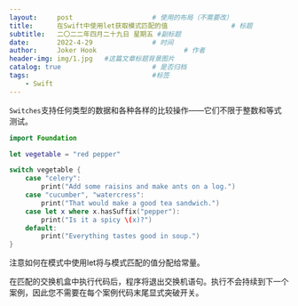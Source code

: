 ```yaml
---
layout:     post   				    # 使用的布局（不需要改）
title:      在Swift中使用let获取模式匹配的值 				# 标题 
subtitle:   二〇二二年四月二十九日 星期五 #副标题
date:       2022-4-29 				# 时间
author:     Joker Hook 						# 作者
header-img: img/1.jpg 	#这篇文章标题背景图片
catalog: true 						# 是否归档
tags:								#标签
    - Swift
---
```


`Switches`支持任何类型的数据和各种各样的比较操作——它们不限于整数和等式测试。
```swift
import Foundation

let vegetable = "red pepper"

switch vegetable {
    case "celery":
        print("Add some raisins and make ants on a log.")
    case "cucumber", "watercress":
        print("That would make a good tea sandwich.")
    case let x where x.hasSuffix("pepper"):
        print("Is it a spicy \(x)?")
    default:
        print("Everything tastes good in soup.")
}
```

注意如何在模式中使用let将与模式匹配的值分配给常量。

在匹配的交换机盒中执行代码后，程序将退出交换机语句。执行不会持续到下一个案例，因此您不需要在每个案例代码末尾显式突破开关。